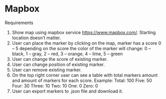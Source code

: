 # Mapbox 
Requirements
1. Show map using mapbox service https://www.mapbox.com/. Starting location doesn’t matter.
2. User can place the marker by clicking on the map, marker has a score 0 – 5 depending on the score the color of the marker will change:
   0 – black, 1 – gray, 2 – red, 3 – orange, 4 – lime, 5 – green
3. User can change the score of existing marker.
4. User can change position of existing marker.
5. User can remove existing marker.
6. On the top right corner user can see a table with total markers amount and amount of markers for each score. 
   Example:
    Total: 100
    Five: 50
    Four: 30
    Three: 10
    Two: 10
    One: 0
    Zero: 0
7. User can export markers to .json file and download it. 
